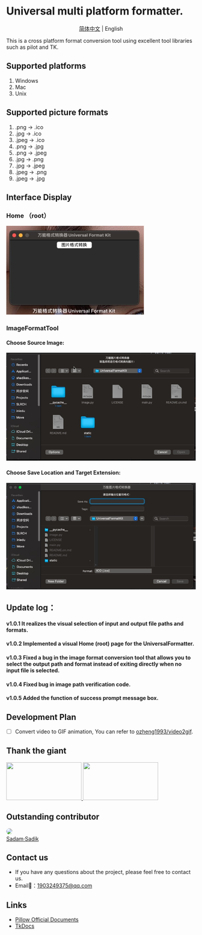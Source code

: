# Universal multi platform formatter.
<div align="center">

[简体中文](./README.cn.md) |  English

</div>
This is a cross platform format conversion tool using excellent tool libraries such as pilot and TK.

## Supported platforms

1. Windows
2. Mac
3. Unix

## Supported picture formats

1. .png -> .ico
2. .jpg -> .ico
3. .jpeg -> .ico
4. .png -> .jpg
5. .png -> .jpeg
6. .jpg -> .png
7. .jpg -> .jpeg
8. .jpeg -> .png
9. .jpeg -> .jpg

## Interface Display
### Home （root）
![Star](./static/images/GUI.jpg)
### ImageFormatTool
#### Choose Source Image:
![Star](./static/images/ImageFormatTool-selectFile.jpg)
#### Choose Save Location and Target Extension:
![Star](./static/images/ImageFormatTool-selectSaveLocationAndTargetExtenction.jpg)

## Update log：
#### v1.0.1 It realizes the visual selection of input and output file paths and formats.
#### v1.0.2 Implemented a visual Home (root) page for the UniversalFormatter.
#### v1.0.3 Fixed a bug in the image format conversion tool that allows you to select the output path and format instead of exiting directly when no input file is selected.
#### v1.0.4 Fixed bug in image path verification code.
#### v1.0.5 Added the function of success prompt message box.

## Development Plan
* [ ] Convert video to GIF animation, You can refer to [ozheng1993/video2gif](https://github.com/ozheng1993/video2gif).

## Thank the giant

<a title="PIL（Pillow）" href="https://github.com/python-pillow/Pillow" target="_blank">
<img width="200" height="100" src="https://pillow.readthedocs.io/en/stable/_static/pillow-logo.png"/>
</a>
<a title="TK" href="https://tkdocs.com/" target="_blank">
<img width="200" height="100" src="https://tkdocs.com/favicon.ico"/>
</a>

## Outstanding contributor

<a href="https://github.com/Haoke98" target="_blank">
<img width="50px" style="border-radius:999px" src="https://portrait.gitee.com/uploads/avatars/user/1882/5648408_sadam98_1580052770.png!avatar200"/>
<br>
Sadam·Sadik
</a>

## Contact us

- If you have any questions about the project, please feel free to contact us.
- Email📮：1903249375@qq.com

## Links

- [Pillow Official Documents](https://pillow.readthedocs.io/en/stable/#)
- [TkDocs](https://tkdocs.com/)